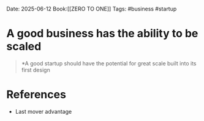 Date: 2025-06-12
Book:[[ZERO TO ONE]]
Tags: #business #startup

# A good business has the ability to be scaled

>*A good startup should have the potential for great scale built into its first design 
# References 
 - Last mover advantage